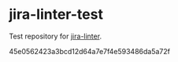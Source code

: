 # jira-linter-test

Test repository for [jira-linter].

[jira-linter]: https://github.com/btwrk/action-jira-linter
45e0562423a3bcd12d64a7e7f4e593486da5a72f
